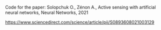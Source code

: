 Code for the paper: Solopchuk O., Zénon A., Active sensing with artificial neural networks, Neural Networks, 2021

https://www.sciencedirect.com/science/article/pii/S0893608021003129
